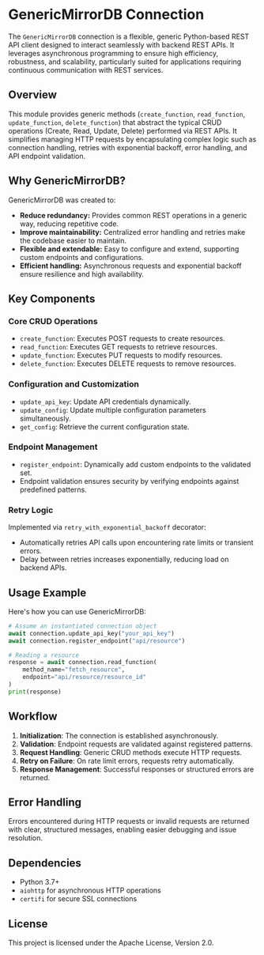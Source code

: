 # GenericMirrorDB Connection

The `GenericMirrorDB` connection is a flexible, generic Python-based REST API client designed to interact seamlessly with backend REST APIs. It leverages asynchronous programming to ensure high efficiency, robustness, and scalability, particularly suited for applications requiring continuous communication with REST services.

## Overview

This module provides generic methods (`create_function`, `read_function`, `update_function`, `delete_function`) that abstract the typical CRUD operations (Create, Read, Update, Delete) performed via REST APIs. It simplifies managing HTTP requests by encapsulating complex logic such as connection handling, retries with exponential backoff, error handling, and API endpoint validation.

## Why GenericMirrorDB?

GenericMirrorDB was created to:

- **Reduce redundancy:** Provides common REST operations in a generic way, reducing repetitive code.
- **Improve maintainability:** Centralized error handling and retries make the codebase easier to maintain.
- **Flexible and extendable:** Easy to configure and extend, supporting custom endpoints and configurations.
- **Efficient handling:** Asynchronous requests and exponential backoff ensure resilience and high availability.

## Key Components

### Core CRUD Operations
- `create_function`: Executes POST requests to create resources.
- `read_function`: Executes GET requests to retrieve resources.
- `update_function`: Executes PUT requests to modify resources.
- `delete_function`: Executes DELETE requests to remove resources.

### Configuration and Customization
- `update_api_key`: Update API credentials dynamically.
- `update_config`: Update multiple configuration parameters simultaneously.
- `get_config`: Retrieve the current configuration state.

### Endpoint Management
- `register_endpoint`: Dynamically add custom endpoints to the validated set.
- Endpoint validation ensures security by verifying endpoints against predefined patterns.

### Retry Logic
Implemented via `retry_with_exponential_backoff` decorator:
- Automatically retries API calls upon encountering rate limits or transient errors.
- Delay between retries increases exponentially, reducing load on backend APIs.

## Usage Example

Here's how you can use GenericMirrorDB:

```python
# Assume an instantiated connection object
await connection.update_api_key("your_api_key")
await connection.register_endpoint("api/resource")

# Reading a resource
response = await connection.read_function(
    method_name="fetch_resource",
    endpoint="api/resource/resource_id"
)
print(response)
```

## Workflow

1. **Initialization**: The connection is established asynchronously.
2. **Validation**: Endpoint requests are validated against registered patterns.
3. **Request Handling**: Generic CRUD methods execute HTTP requests.
4. **Retry on Failure**: On rate limit errors, requests retry automatically.
5. **Response Management**: Successful responses or structured errors are returned.

## Error Handling

Errors encountered during HTTP requests or invalid requests are returned with clear, structured messages, enabling easier debugging and issue resolution.

## Dependencies

- Python 3.7+
- `aiohttp` for asynchronous HTTP operations
- `certifi` for secure SSL connections

## License

This project is licensed under the Apache License, Version 2.0.

